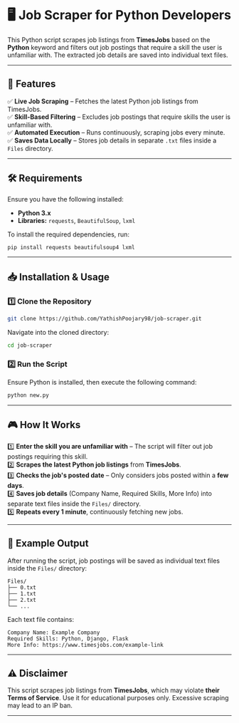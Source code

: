 # 🖥️ Job Scraper for Python Developers

This Python script scrapes job listings from **TimesJobs** based on the **Python** keyword and filters out job postings that require a skill the user is unfamiliar with. The extracted job details are saved into individual text files.

---

## 🚀 Features

✅ **Live Job Scraping** – Fetches the latest Python job listings from TimesJobs.  
✅ **Skill-Based Filtering** – Excludes job postings that require skills the user is unfamiliar with.  
✅ **Automated Execution** – Runs continuously, scraping jobs every minute.  
✅ **Saves Data Locally** – Stores job details in separate `.txt` files inside a `Files` directory.  

---

## 🛠 Requirements

Ensure you have the following installed:

- **Python 3.x**
- **Libraries:** `requests`, `BeautifulSoup`, `lxml`

To install the required dependencies, run:

```bash
pip install requests beautifulsoup4 lxml
```

---

## 📥 Installation & Usage

### 1️⃣ Clone the Repository

```bash
git clone https://github.com/YathishPoojary98/job-scraper.git
```

Navigate into the cloned directory:

```bash
cd job-scraper
```

### 2️⃣ Run the Script

Ensure Python is installed, then execute the following command:

```bash
python new.py
```

---

## 🎮 How It Works

1️⃣ **Enter the skill you are unfamiliar with** – The script will filter out job postings requiring this skill.  
2️⃣ **Scrapes the latest Python job listings** from **TimesJobs**.  
3️⃣ **Checks the job's posted date** – Only considers jobs posted within a **few days**.  
4️⃣ **Saves job details** (Company Name, Required Skills, More Info) into separate text files inside the `Files/` directory.  
5️⃣ **Repeats every 1 minute**, continuously fetching new jobs.  

---

## 📂 Example Output

After running the script, job postings will be saved as individual text files inside the `Files/` directory:

```
Files/
├── 0.txt
├── 1.txt
├── 2.txt
└── ...
```

Each text file contains:

```
Company Name: Example Company
Required Skills: Python, Django, Flask
More Info: https://www.timesjobs.com/example-link
```

---

## ⚠️ Disclaimer

This script scrapes job listings from **TimesJobs**, which may violate **their Terms of Service**. Use it for educational purposes only. Excessive scraping may lead to an IP ban.

---
